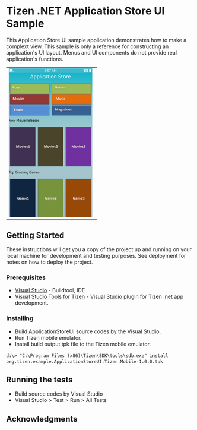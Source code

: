 # Tizen .NET Application Store UI Sample

This Application Store UI  sample application demonstrates how to make a complext view. This sample is only a reference for constructing an application's UI layout. Menus and UI components do not provide real application's functions.

<table>
<tr>
<td>
<center><img src='ApplicationStoreUI.png' height=400></center>
</td>
</tr>
</table>

## Getting Started

These instructions will get you a copy of the project up and running on your local machine for development and testing purposes. See deployment for notes on how to deploy the project.

### Prerequisites

* [Visual Studio](https://www.visualstudio.com/) - Buildtool, IDE
* [Visual Studio Tools for Tizen](https://developer.tizen.org/development/tizen-.net-preview/visual-studio-tools-tizen) - Visual Studio plugin for Tizen .net app development.

### Installing

* Build ApplicationStoreUI source codes by the Visual Studio.
* Run Tizen mobile emulator.
* Install build output tpk file to the Tizen mobile emulator.

```
d:\> "C:\Program Files (x86)\Tizen\SDK\tools\sdb.exe" install org.tizen.example.ApplicationStoreUI.Tizen.Mobile-1.0.0.tpk
```

## Running the tests

* Build source codes by Visual Studio
* Visual Studio > Test > Run > All Tests

## Acknowledgments
